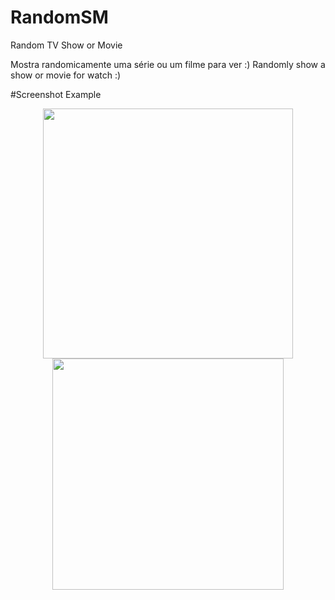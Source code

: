 # RandomSM
Random TV Show or Movie

Mostra randomicamente uma série ou um filme para ver :)
Randomly show a show or movie for watch :)

#Screenshot Example

<div align="center">
    <img src="https://i.gyazo.com/fa13922137415acb6f72fdf6cdfc1720.png" width="400px"</img> 
    <img src="https://i.gyazo.com/00ebf6886185d1f4dcb3e79533c3cff5.png" width="370px"</img> 
</div>
